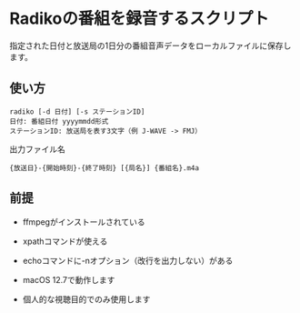 # Radikoの番組を録音するスクリプト
指定された日付と放送局の1日分の番組音声データをローカルファイルに保存します。

## 使い方
```
radiko [-d 日付] [-s ステーションID]
日付: 番組日付 yyyymmdd形式
ステーションID: 放送局を表す3文字（例 J-WAVE -> FMJ）
```

出力ファイル名
```
{放送日}-{開始時刻}-{終了時刻} [{局名}] {番組名}.m4a
```

## 前提
- ffmpegがインストールされている
- xpathコマンドが使える
- echoコマンドに-nオプション（改行を出力しない）がある

- macOS 12.7で動作します
- 個人的な視聴目的でのみ使用します
